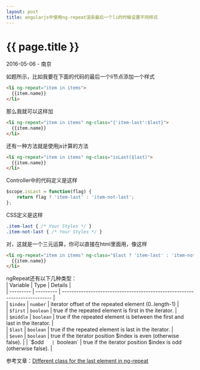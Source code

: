 ```yaml
---
layout: post
title: angularjs中使用ng-repeat渲染最后一个li的时候设置不同样式
---
```


{{ page.title }}
================

<p class="meta">2016-05-06 - 南京</p>

如题所示，比如我要在下面的代码的最后一个li节点添加一个样式
```HTML
<li ng-repeat="item in items">  
  {{item.name}}  
</li> 
```
那么我就可以这样加
```HTML
<li ng-repeat="item in items" ng-class="{'item-last':$last}">
  {{item.name}}
</li>
```
还有一种方法就是使用js计算的方法
```HTML
<li ng-repeat="item in items" ng-class="isLast($last)">
  {{item.name}}
</li>
```
Controller中的代码定义是这样
```js
$scope.isLast = function(flag) {  
    return flag ? 'item-last' : 'item-not-last';  
};
```
CSS定义是这样
```CSS
.item-last { /* Your Styles */ }
.item-not-last { /* Your Styles */ }
```
对，这就是一个三元运算，你可以直接在html里面用，像这样
```HTML
<li ng-repeat="item in items" ng-class="$last ? 'item-last' : 'item-not-last'">
  {{item.name}}
</li>
```
ngRepeat还有以下几种类型：  
|  Variable  |  Type      |  Details                                                                     |  
|  --------- |  --------- |  --------------------------------------------------------------------------  |  
|  `$index`  |  `number`  |  iterator offset of the repeated element (0..length-1)                       |  
|  `$first`  |  `boolean` |  true if the repeated element is first in the iterator.                      |  
|  `$middle` |  `boolean` |  true if the repeated element is between the first and last in the iterator. |  
|  `$last`   |  `boolean` |  true if the repeated element is last in the iterator.                       |  
|  `$even`   |  `boolean` |  true if the iterator position $index is even (otherwise false).             |  
|  `$odd`    |  `boolean` |  true if the iterator position $index is odd (otherwise false).              |  

参考文章：[Different class for the last element in ng-repeat](http://stackoverflow.com/questions/14581658/different-class-for-the-last-element-in-ng-repeat)